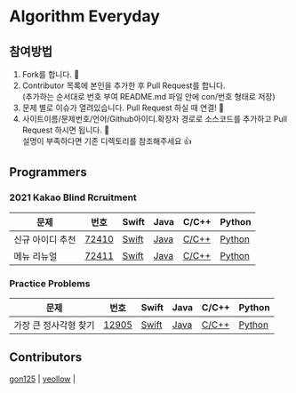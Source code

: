 # Algorithm Everyday

## 참여방법
1. Fork를 합니다. 🍴
2. Contributor 목록에 본인을 추가한 후 Pull Request를 합니다. <br> (추가하는 순서대로 번호 부여 README.md 파일 안에 con/번호 형태로 저장)
3. 문제 별로 이슈가 열려있습니다. Pull Request 하실 때 연결! 👻
3. 사이트이름/문제번호/언어/Github아이디.확장자 경로로 소스코드를 추가하고 Pull Request 하시면 됩니다. 🐥 <br> 설명이 부족하다면 기존 디렉토리를 참조해주세요 👍

## Programmers
### 2021 Kakao Blind Rcruitment
| 문제 | 번호 | Swift | Java | C/C++ | Python |
| --- | --- | ----- | ---- | ----- | ------- |
| 신규 아이디 추천 | [72410][p/72410] | [Swift][p/72410/swift] | [Java][p/72410/java] | [C/C++][p/72410/cpp] | [Python][p/72410/python] |
| 메뉴 리뉴얼 | [72411][p/72411] | [Swift][p/72411/swift] | [Java][p/72411/java] | [C/C++][p/72411/cpp] | [Python][p/72411/python] |

[comment]: <> (p/72411 | 메뉴 리뉴얼)
[p/72411]: https://programmers.co.kr/learn/courses/30/lessons/72411
[p/72411/swift]: /programmers/72411/swift
[p/72411/java]: /programmers/72411/java
[p/72411/cpp]: /programmers/72411/cpp
[p/72411/python]: /programmers/72411/python

[comment]: <> (p/72410 | 신규 아이디 추천)
[p/72410]: https://programmers.co.kr/learn/courses/30/lessons/72410
[comment]: <> (예시: [사이트ID/문제번호/언어]: /사이트이름/문제번호/언어)
[p/72410/swift]: /programmers/72410/swift
[p/72410/java]: /programmers/72410/java
[p/72410/cpp]: /programmers/72410/cpp
[p/72410/python]: /programmers/72410/python

### Practice Problems
| 문제 | 번호 | Swift | Java | C/C++ | Python |
| --- | --- | ----- | ---- | ----- | ------- |
| 가장 큰 정사각형 찾기 | [12905][p/12905] | [Swift][p/12905/swift] | [Java][p/12905/java] | [C/C++][p/12905/cpp] | [Python][p/12905/python] |

[comment]: <> (p/12905 | 가장 큰 정사각형 찾기)
[p/12905]: https://programmers.co.kr/learn/courses/30/lessons/12905
[p/12905/swift]: /programmers/12905/swift
[p/12905/java]: /programmers/12905/java
[p/12905/cpp]: /programmers/12905/cpp
[p/12905/python]: /programmers/12905/python


## Contributors
[gon125][con/1] | [yeollow][con/2] | 

[comment]: <> (예시: con/본인 원하는 번호: 깃허브 링크)
[con/1]: https://github.com/gon125
[con/2]: https://github.com/yeollow
